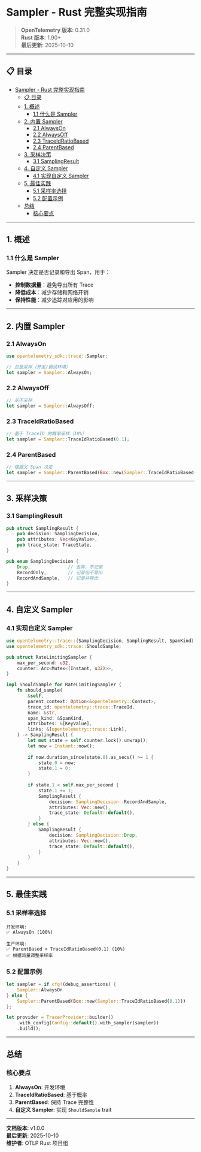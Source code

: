 # Sampler - Rust 完整实现指南

> **OpenTelemetry 版本**: 0.31.0  
> **Rust 版本**: 1.90+  
> **最后更新**: 2025-10-10

---

## 📋 目录

- [Sampler - Rust 完整实现指南](#sampler---rust-完整实现指南)
  - [📋 目录](#-目录)
  - [1. 概述](#1-概述)
    - [1.1 什么是 Sampler](#11-什么是-sampler)
  - [2. 内置 Sampler](#2-内置-sampler)
    - [2.1 AlwaysOn](#21-alwayson)
    - [2.2 AlwaysOff](#22-alwaysoff)
    - [2.3 TraceIdRatioBased](#23-traceidratiobased)
    - [2.4 ParentBased](#24-parentbased)
  - [3. 采样决策](#3-采样决策)
    - [3.1 SamplingResult](#31-samplingresult)
  - [4. 自定义 Sampler](#4-自定义-sampler)
    - [4.1 实现自定义 Sampler](#41-实现自定义-sampler)
  - [5. 最佳实践](#5-最佳实践)
    - [5.1 采样率选择](#51-采样率选择)
    - [5.2 配置示例](#52-配置示例)
  - [总结](#总结)
    - [核心要点](#核心要点)

---

## 1. 概述

### 1.1 什么是 Sampler

Sampler 决定是否记录和导出 Span，用于：

- **控制数据量**：避免导出所有 Trace
- **降低成本**：减少存储和网络开销
- **保持性能**：减少追踪对应用的影响

---

## 2. 内置 Sampler

### 2.1 AlwaysOn

```rust
use opentelemetry_sdk::trace::Sampler;

// 总是采样（开发/调试环境）
let sampler = Sampler::AlwaysOn;
```

### 2.2 AlwaysOff

```rust
// 从不采样
let sampler = Sampler::AlwaysOff;
```

### 2.3 TraceIdRatioBased

```rust
// 基于 TraceID 的概率采样（10%）
let sampler = Sampler::TraceIdRatioBased(0.1);
```

### 2.4 ParentBased

```rust
// 根据父 Span 决定
let sampler = Sampler::ParentBased(Box::new(Sampler::TraceIdRatioBased(0.1)));
```

---

## 3. 采样决策

### 3.1 SamplingResult

```rust
pub struct SamplingResult {
    pub decision: SamplingDecision,
    pub attributes: Vec<KeyValue>,
    pub trace_state: TraceState,
}

pub enum SamplingDecision {
    Drop,              // 丢弃，不记录
    RecordOnly,        // 记录但不导出
    RecordAndSample,   // 记录并导出
}
```

---

## 4. 自定义 Sampler

### 4.1 实现自定义 Sampler

```rust
use opentelemetry::trace::{SamplingDecision, SamplingResult, SpanKind};
use opentelemetry_sdk::trace::ShouldSample;

pub struct RateLimitingSampler {
    max_per_second: u32,
    counter: Arc<Mutex<(Instant, u32)>>,
}

impl ShouldSample for RateLimitingSampler {
    fn should_sample(
        &self,
        parent_context: Option<&opentelemetry::Context>,
        trace_id: opentelemetry::trace::TraceId,
        name: &str,
        span_kind: &SpanKind,
        attributes: &[KeyValue],
        links: &[opentelemetry::trace::Link],
    ) -> SamplingResult {
        let mut state = self.counter.lock().unwrap();
        let now = Instant::now();
        
        if now.duration_since(state.0).as_secs() >= 1 {
            state.0 = now;
            state.1 = 0;
        }
        
        if state.1 < self.max_per_second {
            state.1 += 1;
            SamplingResult {
                decision: SamplingDecision::RecordAndSample,
                attributes: Vec::new(),
                trace_state: Default::default(),
            }
        } else {
            SamplingResult {
                decision: SamplingDecision::Drop,
                attributes: Vec::new(),
                trace_state: Default::default(),
            }
        }
    }
}
```

---

## 5. 最佳实践

### 5.1 采样率选择

```text
开发环境:
✅ AlwaysOn (100%)

生产环境:
✅ ParentBased + TraceIdRatioBased(0.1) (10%)
✅ 根据流量调整采样率
```

### 5.2 配置示例

```rust
let sampler = if cfg!(debug_assertions) {
    Sampler::AlwaysOn
} else {
    Sampler::ParentBased(Box::new(Sampler::TraceIdRatioBased(0.1)))
};

let provider = TracerProvider::builder()
    .with_config(Config::default().with_sampler(sampler))
    .build();
```

---

## 总结

### 核心要点

1. **AlwaysOn**: 开发环境
2. **TraceIdRatioBased**: 基于概率
3. **ParentBased**: 保持 Trace 完整性
4. **自定义 Sampler**: 实现 `ShouldSample` trait

---

**文档版本**: v1.0.0  
**最后更新**: 2025-10-10  
**维护者**: OTLP Rust 项目组
